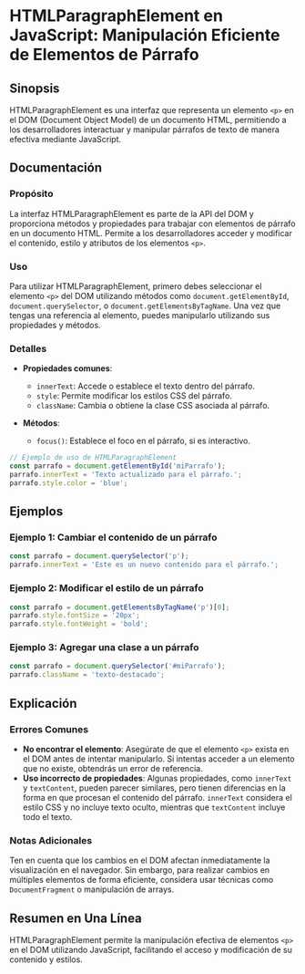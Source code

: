 <!--
Meta Description: # HTMLParagraphElement en JavaScript: Manipulación Eficiente de Elementos de Párrafo ## Sinopsis HTMLParagraphElement es una interfaz que representa u...
Meta Keywords: párrafo, parrafo, document, javascript, que
-->

# HTMLParagraphElement en JavaScript: Manipulación Eficiente de Elementos de Párrafo

## Sinopsis
HTMLParagraphElement es una interfaz que representa un elemento `<p>` en el DOM (Document Object Model) de un documento HTML, permitiendo a los desarrolladores interactuar y manipular párrafos de texto de manera efectiva mediante JavaScript.

## Documentación
### Propósito
La interfaz HTMLParagraphElement es parte de la API del DOM y proporciona métodos y propiedades para trabajar con elementos de párrafo en un documento HTML. Permite a los desarrolladores acceder y modificar el contenido, estilo y atributos de los elementos `<p>`.

### Uso
Para utilizar HTMLParagraphElement, primero debes seleccionar el elemento `<p>` del DOM utilizando métodos como `document.getElementById`, `document.querySelector`, o `document.getElementsByTagName`. Una vez que tengas una referencia al elemento, puedes manipularlo utilizando sus propiedades y métodos.

### Detalles
- **Propiedades comunes**: 
  - `innerText`: Accede o establece el texto dentro del párrafo.
  - `style`: Permite modificar los estilos CSS del párrafo.
  - `className`: Cambia o obtiene la clase CSS asociada al párrafo.

- **Métodos**: 
  - `focus()`: Establece el foco en el párrafo, si es interactivo.
  
```javascript
// Ejemplo de uso de HTMLParagraphElement
const parrafo = document.getElementById('miParrafo');
parrafo.innerText = 'Texto actualizado para el párrafo.';
parrafo.style.color = 'blue';
```

## Ejemplos
### Ejemplo 1: Cambiar el contenido de un párrafo
```javascript
const parrafo = document.querySelector('p');
parrafo.innerText = 'Este es un nuevo contenido para el párrafo.';
```

### Ejemplo 2: Modificar el estilo de un párrafo
```javascript
const parrafo = document.getElementsByTagName('p')[0];
parrafo.style.fontSize = '20px';
parrafo.style.fontWeight = 'bold';
```

### Ejemplo 3: Agregar una clase a un párrafo
```javascript
const parrafo = document.querySelector('#miParrafo');
parrafo.className = 'texto-destacado';
```

## Explicación
### Errores Comunes
- **No encontrar el elemento**: Asegúrate de que el elemento `<p>` exista en el DOM antes de intentar manipularlo. Si intentas acceder a un elemento que no existe, obtendrás un error de referencia.
- **Uso incorrecto de propiedades**: Algunas propiedades, como `innerText` y `textContent`, pueden parecer similares, pero tienen diferencias en la forma en que procesan el contenido del párrafo. `innerText` considera el estilo CSS y no incluye texto oculto, mientras que `textContent` incluye todo el texto.

### Notas Adicionales
Ten en cuenta que los cambios en el DOM afectan inmediatamente la visualización en el navegador. Sin embargo, para realizar cambios en múltiples elementos de forma eficiente, considera usar técnicas como `DocumentFragment` o manipulación de arrays.

## Resumen en Una Línea
HTMLParagraphElement permite la manipulación efectiva de elementos `<p>` en el DOM utilizando JavaScript, facilitando el acceso y modificación de su contenido y estilos.